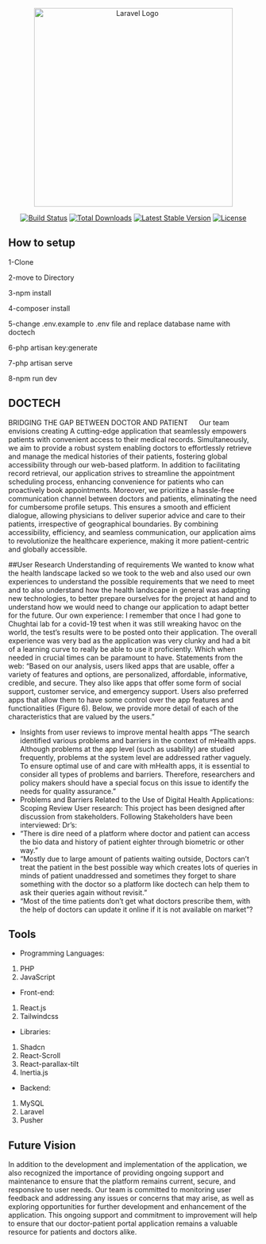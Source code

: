 <p align="center"><a href="https://laravel.com" target="_blank"><img src="https://raw.githubusercontent.com/laravel/art/master/logo-lockup/5%20SVG/2%20CMYK/1%20Full%20Color/laravel-logolockup-cmyk-red.svg" width="400" alt="Laravel Logo"></a></p>

<p align="center">
<a href="https://github.com/laravel/framework/actions"><img src="https://github.com/laravel/framework/workflows/tests/badge.svg" alt="Build Status"></a>
<a href="https://packagist.org/packages/laravel/framework"><img src="https://img.shields.io/packagist/dt/laravel/framework" alt="Total Downloads"></a>
<a href="https://packagist.org/packages/laravel/framework"><img src="https://img.shields.io/packagist/v/laravel/framework" alt="Latest Stable Version"></a>
<a href="https://packagist.org/packages/laravel/framework"><img src="https://img.shields.io/packagist/l/laravel/framework" alt="License"></a>
</p>


<h2>How to setup</h2>
<p>1-Clone</p>
<p>2-move to Directory</p>
<p>3-npm install</p>
<p>4-composer install</p>
<p>5-change .env.example to .env file and replace database name with doctech</p>
<P>6-php artisan key:generate</P>
<P>7-php artisan serve</P>
<p>8-npm run dev</p>

## DOCTECH
BRIDGING THE GAP BETWEEN DOCTOR AND PATIENT  
Our team envisions creating A cutting-edge application that seamlessly empowers patients with convenient access to their medical records. Simultaneously, we aim to provide a robust system enabling doctors to effortlessly retrieve and manage the medical histories of their patients, fostering global accessibility through our web-based platform.
In addition to facilitating record retrieval, our application strives to streamline the appointment scheduling process, enhancing convenience for patients who can proactively book appointments. Moreover, we prioritize a hassle-free communication channel between doctors and patients, eliminating the need for cumbersome profile setups. This ensures a smooth and efficient dialogue, allowing physicians to deliver superior advice and care to their patients, irrespective of geographical boundaries.
By combining accessibility, efficiency, and seamless communication, our application aims to revolutionize the healthcare experience, making it more patient-centric and globally accessible.


##User Research
Understanding of requirements
We wanted to know what the health landscape lacked so we took to the web and also used our own experiences to understand the possible requirements that we need to meet and to also understand how the health landscape in general was adapting new technologies, to better prepare ourselves for the project at hand and to understand how we would need to change our application to adapt better for the future.
Our own experience:
I remember that once I had gone to Chughtai lab for a covid-19 test when it was still wreaking havoc on the world, the test’s results were to be posted onto their application. The overall experience was very bad as the application was very clunky and had a bit of a learning curve to really be able to use it proficiently. Which when needed in crucial times can be paramount to have.
Statements from the web:
“Based on our analysis, users liked apps that are usable, offer a variety of features and options, are personalized, affordable, informative, credible, and secure. They also like apps that offer some form of social support, customer service, and emergency support. Users also preferred apps that allow them to have some control over the app features and functionalities (Figure 6). Below, we provide more detail of each of the characteristics that are valued by the users.”
- Insights from user reviews to improve mental health apps
“The search identified various problems and barriers in the context of mHealth apps. Although problems at the app level (such as usability) are studied frequently, problems at the system level are addressed rather vaguely. To ensure optimal use of and care with mHealth apps, it is essential to consider all types of problems and barriers. Therefore, researchers and policy makers should have a special focus on this issue to identify the needs for quality assurance.”
- Problems and Barriers Related to the Use of Digital Health Applications: Scoping Review
User research:
This project has been designed after discussion from stakeholders.
Following Stakeholders have been interviewed:
Dr’s:
-	“There is dire need of a platform where doctor and patient can access the bio data and history of patient eighter through biometric or other way.”
-	“Mostly due to large amount of patients waiting outside, Doctors can’t treat the patient in the best possible way which creates lots of queries in minds of patient unaddressed and sometimes they forget to share something with the doctor so a platform like doctech can help them to ask their queries again without revisit.”
-	“Most of the time patients don’t get what doctors prescribe them, with the help of doctors can update it online if it is not available on market”?


## Tools 
-	Programming Languages:
1.	PHP
2.	JavaScript
-	Front-end:
1.	React.js
2.	Tailwindcss
-	Libraries: 
1.	Shadcn
2.	React-Scroll
3.	React-parallax-tilt
4.	Inertia.js
-	Backend:
1.	MySQL 
2.	Laravel
3.	Pusher



## Future Vision
In addition to the development and implementation of the application, we also recognized the importance of providing ongoing support and maintenance to ensure that the platform remains current, secure, and responsive to user needs. Our team is committed to monitoring user feedback and addressing any issues or concerns that may arise, as well as exploring opportunities for further development and enhancement of the application. This ongoing support and commitment to improvement will help to ensure that our doctor-patient portal application remains a valuable resource for patients and doctors alike.

